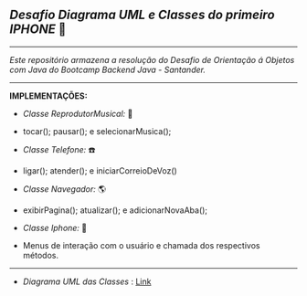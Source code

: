 ## _Desafio Diagrama UML  e Classes do primeiro IPHONE_ :iphone:
<hr>

_Este repositório armazena a resolução do Desafio de Orientação á Objetos com Java do Bootcamp Backend Java - Santander._

<hr>

**IMPLEMENTAÇÕES:**
 
 - _Classe ReprodutorMusical:_ :musical_note:    
 - tocar(); pausar(); e selecionarMusica();


- _Classe Telefone:_ :telephone:
- ligar(); atender(); e iniciarCorreioDeVoz()


- _Classe Navegador:_ :earth_americas:
- exibirPagina(); atualizar(); e adicionarNovaAba();


- _Classe Iphone:_ :iphone:
- Menus de interação com o usuário e chamada dos respectivos métodos.

<hr>

- _Diagrama UML das Classes_ : [Link](https://github.com/Milena-Alcantara/Desafio-Iphone-BootcampJava/blob/master/.idea/DigramaUML/DiagramIphone.jpg)
